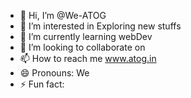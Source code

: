 - 👋 Hi, I’m @We-ATOG
- 👀 I’m interested in Exploring new stuffs
- 🌱 I’m currently learning webDev
- 💞️ I’m looking to collaborate on 
- 📫 How to reach me www.atog.in
- 😄 Pronouns: We
- ⚡ Fun fact: 

<!---
We-ATOG/We-ATOG is a ✨ special ✨ repository because its `README.md` (this file) appears on your GitHub profile.
You can click the Preview link to take a look at your changes.
--->
